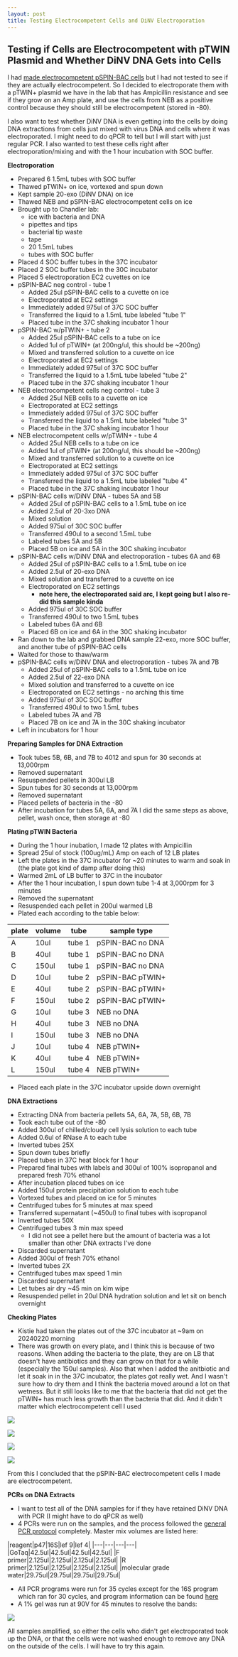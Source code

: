 ```yaml
---
layout: post
title: Testing Electrocompetent Cells and DiNV Electroporation 
---
```


## Testing if Cells are Electrocompetent with pTWIN Plasmid and Whether DiNV DNA Gets into Cells 

I had [made electrocompetent pSPIN-BAC cells](https://meschedl.github.io/Unckless-Lab-Notebook-Maggie/2024/01/26/electro-comp-cells.html) but I had not tested to see if they are actually electrocompetent. So I decided to electroporate them with a pTWIN+ plasmid we have in the lab that has Ampicillin resistance and see if they grow on an Amp plate, and use the cells from NEB as a positive control because they should still be electrocompetent (stored in -80). 

I also want to test whether DiNV DNA is even getting into the cells by doing DNA extractions from cells just mixed with virus DNA and cells where it was electroporated. I might need to do qPCR to tell but I will start with just regular PCR. I also wanted to test these cells right after electroporation/mixing and with the 1 hour incubation with SOC buffer. 

**Electroporation**

- Prepared 6 1.5mL tubes with SOC buffer
- Thawed pTWIN+ on ice, vortexed and spun down 
- Kept sample 20-exo (DiNV DNA) on ice 
- Thawed NEB and pSPIN-BAC electrocompetent cells on ice 
- Brought up to Chandler lab: 
    - ice with bacteria and DNA
    - pipettes and tips
    - bacterial tip waste
    - tape
    - 20 1.5mL tubes
    - tubes with SOC buffer
- Placed 4 SOC buffer tubes in the 37C incubator
- Placed 2 SOC buffer tubes in the 30C incubator
- Placed 5 electroporation EC2 cuvettes on ice 
- pSPIN-BAC neg control - tube 1 
    - Added 25ul pSPIN-BAC cells to a cuvette on ice
    - Electroporated at EC2 settings 
    - Immediately added 975ul of 37C SOC buffer
    - Transferred the liquid to a 1.5mL tube labeled "tube 1"
    - Placed tube in the 37C shaking incubator 1 hour 
- pSPIN-BAC w/pTWIN+ - tube 2 
    - Added 25ul pSPIN-BAC cells to a tube on ice
    - Added 1ul of pTWIN+ (at 200ng/ul, this should be ~200ng)
    - Mixed and transferred solution to a cuvette on ice 
    - Electroporated at EC2 settings 
    - Immediately added 975ul of 37C SOC buffer
    - Transferred the liquid to a 1.5mL tube labeled "tube 2"
    - Placed tube in the 37C shaking incubator 1 hour 
- NEB electrocompetent cells neg control - tube 3
    - Added 25ul NEB cells to a cuvette on ice
    - Electroporated at EC2 settings 
    - Immediately added 975ul of 37C SOC buffer
    - Transferred the liquid to a 1.5mL tube labeled "tube 3"
    - Placed tube in the 37C shaking incubator 1 hour
- NEB electrocompetent cells w/pTWIN+ - tube 4
    - Added 25ul NEB cells to a tube on ice
    - Added 1ul of pTWIN+ (at 200ng/ul, this should be ~200ng)
    - Mixed and transferred solution to a cuvette on ice 
    - Electroporated at EC2 settings 
    - Immediately added 975ul of 37C SOC buffer
    - Transferred the liquid to a 1.5mL tube labeled "tube 4"
    - Placed tube in the 37C shaking incubator 1 hour 
- pSPIN-BAC cells w/DiNV DNA - tubes 5A and 5B
    - Added 25ul of pSPIN-BAC cells to a 1.5mL tube on ice 
    - Added 2.5ul of 20-3xo DNA 
    - Mixed solution
    - Added 975ul of 30C SOC buffer 
    - Transferred 490ul to a second 1.5mL tube 
    - Labeled tubes 5A and 5B 
    - Placed 5B on ice and 5A in the 30C shaking incubator 
- pSPIN-BAC cells w/DiNV DNA and electroporation - tubes 6A and 6B 
    - Added 25ul of pSPIN-BAC cells to a 1.5mL tube on ice 
    - Added 2.5ul of 20-exo DNA 
    - Mixed solution and transferred to a cuvette on ice 
    - Electroporated on EC2 settings 
        - **note here, the electroporated said arc, I kept going but I also re-did this sample kinda**
    - Added 975ul of 30C SOC buffer 
    - Transferred 490ul to two 1.5mL tubes
    - Labeled tubes 6A and 6B 
    - Placed 6B on ice and 6A in the 30C shaking incubator 
- Ran down to the lab and grabbed DNA sample 22-exo, more SOC buffer, and another tube of pSPIN-BAC cells 
- Waited for those to thaw/warm 
- pSPIN-BAC cells w/DiNV DNA and electroporation - tubes 7A and 7B 
    - Added 25ul of pSPIN-BAC cells to a 1.5mL tube on ice 
    - Added 2.5ul of 22-exo DNA 
    - Mixed solution and transferred to a cuvette on ice 
    - Electroporated on EC2 settings - no arching this time
    - Added 975ul of 30C SOC buffer 
    - Transferred 490ul to two 1.5mL tubes
    - Labeled tubes 7A and 7B 
    - Placed 7B on ice and 7A in the 30C shaking incubator
- Left in incubators for 1 hour 

**Preparing Samples for DNA Extraction**

- Took tubes 5B, 6B, and 7B to 4012 and spun for 30 seconds at 13,000rpm 
- Removed supernatant 
- Resuspended pellets in 300ul LB 
- Spun tubes for 30 seconds at 13,000rpm 
- Removed supernatant
- Placed pellets of bacteria in the -80 
- After incubation for tubes 5A, 6A, and 7A I did the same steps as above, pellet, wash once, then storage at -80 

**Plating pTWIN Bacteria**

- During the 1 hour inubation, I made 12 plates with Ampicillin 
- Spread 25ul of stock (100ug/mL) Amp on each of 12 LB plates 
- Left the plates in the 37C incubator for ~20 minutes to warm and soak in (the plate got kind of damp after doing this)
- Warmed 2mL of LB buffer to 37C in the incubator 
- After the 1 hour incubation, I spun down tube 1-4 at 3,000rpm for 3 minutes 
- Removed the supernatant 
- Resuspended each pellet in 200ul warmed LB
- Plated each according to the table below: 

|plate|volume|tube|sample type|
|---|---|---|---|
|A|10ul|tube 1|pSPIN-BAC no DNA|
|B|40ul|tube 1|pSPIN-BAC no DNA|
|C|150ul|tube 1|pSPIN-BAC no DNA|
|D|10ul|tube 2|pSPIN-BAC pTWIN+|
|E|40ul|tube 2|pSPIN-BAC pTWIN+|
|F|150ul|tube 2|pSPIN-BAC pTWIN+|
|G|10ul|tube 3|NEB no DNA|
|H|40ul|tube 3|NEB no DNA|
|I|150ul|tube 3|NEB no DNA|
|J|10ul|tube 4| NEB pTWIN+|
|K|40ul|tube 4| NEB pTWIN+|
|L|150ul|tube 4| NEB pTWIN+|

- Placed each plate in the 37C incubator upside down overnight 

**DNA Extractions**

- Extracting DNA from bacteria pellets 5A, 6A, 7A, 5B, 6B, 7B
- Took each tube out of the -80
- Added 300ul of chilled/cloudy cell lysis solution to each tube
- Added 0.6ul of RNase A to each tube 
- Inverted tubes 25X
- Spun down tubes briefly 
- Placed tubes in 37C heat block for 1 hour 
- Prepared final tubes with labels and 300ul of 100% isopropanol and prepared fresh 70% ethanol 
- After incubation placed tubes on ice 
- Added 150ul protein precipitation solution to each tube 
- Vortexed tubes and placed on ice for 5 minutes 
- Centrifuged tubes for 5 minutes at max speed
- Transferred supernatant (~450ul) to final tubes with isopropanol 
- Inverted tubes 50X 
- Centrifuged tubes 3 min max speed 
    - I did not see a pellet here but the amount of bacteria was a lot smaller than other DNA extracts I've done
- Discarded supernatant 
- Added 300ul of fresh 70% ethanol 
- Inverted tubes 2X 
- Centrifuged tubes max speed 1 min 
- Discarded supernatant 
- Let tubes air dry ~45 min on kim wipe
- Resuspended pellet in 20ul DNA hydration solution and let sit on bench overnight 

**Checking Plates**

- Kistie had taken the plates out of the 37C incubator at ~9am on 20240220 morning
- There was growth on every plate, and I think this is because of two reasons. When adding the bacteria to the plate, they are on LB that doesn't have antibiotics and they can grow on that for a while (especially the 150ul samples). Also that when I added the anitbiotic and let it soak in in the 37C incubator, the plates got really wet. And I wasn't sure how to dry them and I think the bacteria moved around a lot on that wetness. But it still looks like to me that the bacteria that did not get the pTWIN+ has much less growth than the bacteria that did. And it didn't matter which electrocompetent cell I used 

![](https://raw.githubusercontent.com/meschedl/Unckless-Lab-Notebook-Maggie/master/images/pSPIN-BAC-no-DNA-plates.jpeg)

![](https://raw.githubusercontent.com/meschedl/Unckless-Lab-Notebook-Maggie/master/images/pSPIN-BAC-with-pTWIN-plates.jpeg)

![](https://raw.githubusercontent.com/meschedl/Unckless-Lab-Notebook-Maggie/master/images/NEB-cells-no-DNA-plates.jpeg)

![](https://raw.githubusercontent.com/meschedl/Unckless-Lab-Notebook-Maggie/master/images/NEB-cells-with-pTWIN-plates.jpeg)

From this I concluded that the pSPIN-BAC electrocompetent cells I made are electrocompetent. 

**PCRs on DNA Extracts**

- I want to test all of the DNA samples for if they have retained DiNV DNA with PCR (I might have to do qPCR as well)
- 4 PCRs were run on the samples, and the process followed the [general PCR protocol](https://github.com/meschedl/Unckless_Lab_Resources/blob/main/protocols/PCR_protocol_general.md) completely. Master mix volumes are listed here:

|reagent|p47|16S|lef 9|lef 4|
|---|---|---|---|
|GoTaq|42.5ul|42.5ul|42.5ul|42.5ul|
|F primer|2.125ul|2.125ul|2.125ul|2.125ul|
|R primer|2.125ul|2.125ul|2.125ul|2.125ul|
|molecular grade water|29.75ul|29.75ul|29.75ul|29.75ul|

- All PCR programs were run for 35 cycles except for the 16S program which ran for 30 cycles, and program information can be found [here](https://docs.google.com/spreadsheets/d/1IaLLjsa4SXJr90wUi8xyE1dYvWmHsbThSz3d8N9KaK0/edit#gid=0)
- A 1% gel was run at 90V for 45 minutes to resolve the bands:

![](https://raw.githubusercontent.com/meschedl/Unckless-Lab-Notebook-Maggie/master/images/20240221-gel.jpeg)

All samples amplified, so either the cells who didn't get electroporated took up the DNA, or that the cells were not washed enough to remove any DNA on the outside of the cells. I will have to try this again. 





